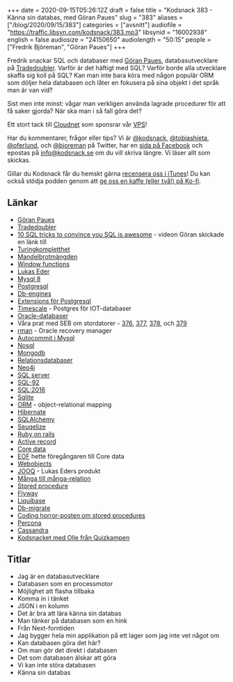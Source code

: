 +++
date = 2020-09-15T05:26:12Z
draft = false
title = "Kodsnack 383 - Känna sin databas, med Göran Paues"
slug = "383"
aliases = ["/blog/2020/09/15/383"]
categories = ["avsnitt"]
audiofile = "https://traffic.libsyn.com/kodsnack/383.mp3"
libsynid = "16002938"
english = false
audiosize = "24150650"
audiolength = "50:15"
people = ["Fredrik Björeman", "Göran Paues"]
+++

Fredrik snackar SQL och databaser med [Göran Paues](https://twitter.com/guran_75), databasutvecklare på [Tradedoubler](https://sverigesradio.se/avsnitt/1528248). Varför är det häftigt med SQL? Varför borde alla utvecklare skaffa sig koll på SQL? Kan man inte bara köra med någon populär ORM som döljer hela databasen och låter en fokusera på sina objekt i det språk man är van vid?

Sist men inte minst: vågar man verkligen använda lagrade procedurer för att få saker gjorda? När ska man i så fall göra det?

Ett stort tack till [Cloudnet](http://www.cloudnet.se) som sponsrar vår [VPS](http://en.wikipedia.org/wiki/Virtual_private_server)!

Har du kommentarer, frågor eller tips? Vi är [@kodsnack](https://www.twitter.com/kodsnack), [@tobiashieta](https://www.twitter.com/tobiashieta), [@oferlund](https://www.twitter.com/oferlund), och [@bjoreman](https://www.twitter.com/bjoreman) på Twitter, har en [sida på Facebook](https://www.facebook.com/kodsnack) och epostas på [info@kodsnack.se](mailto:info@kodsnack.se) om du vill skriva längre. Vi läser allt som skickas.

Gillar du Kodsnack får du hemskt gärna [recensera oss i iTunes](http://itunes.apple.com/se/podcast/kodsnack/id561631498?l=en)! Du kan också stödja podden genom att <a href="https://ko-fi.com/kodsnack" rel="payment">ge oss en kaffe (eller två!) på Ko-fi</a>.

## Länkar ##
* [Göran Paues](https://twitter.com/guran_75)
* [Tradedoubler](https://sverigesradio.se/avsnitt/1528248)
* [10 SQL tricks to convince you SQL is awesome](https://www.youtube.com/watch?v=mgipNdAgQ3o) - videon Göran skickade en länk till
* [Turingkompletthet](https://en.wikipedia.org/wiki/Turing_completeness)
* [Mandelbrotmängden](https://en.wikipedia.org/wiki/Mandelbrot_set)
* [Window functions](https://en.wikipedia.org/wiki/Select_%28SQL%29#Limiting_result_rows)
* [Lukas Eder](https://twitter.com/lukaseder)
* [Mysql 8](https://dev.mysql.com/doc/relnotes/mysql/8.0/en/)
* [Postgresql](https://en.wikipedia.org/wiki/PostgreSQL)
* [Db-engines](https://db-engines.com/en/)
* [Extensions för Postgresql](https://www.postgresql.org/docs/9.5/external-extensions.html)
* [Timescale](https://www.timescale.com/) - Postgres för IOT-databaser
* [Oracle-databaser](https://en.wikipedia.org/wiki/Oracle_Database)
* Våra prat med SEB om stordatorer - [376](https://kodsnack.se/376/), [377](https://kodsnack.se/377/), [378](https://kodsnack.se/378/), och [379](https://kodsnack.se/379/)
* [rman](https://www.oracle.com/se/database/technologies/high-availability/rman.html) - Oracle recovery manager
* [Autocommit i Mysql](https://dev.mysql.com/doc/refman/8.0/en/innodb-autocommit-commit-rollback.html)
* [Nosql](https://en.wikipedia.org/wiki/NoSQL)
* [Mongodb](https://en.wikipedia.org/wiki/MongoDB)
* [Relationsdatabaser](https://en.wikipedia.org/wiki/Relational_database)
* [Neo4j](https://en.wikipedia.org/wiki/Neo4j)
* [SQL server](https://en.wikipedia.org/wiki/Microsoft_SQL_Server)
* [SQL-92](https://en.wikipedia.org/wiki/SQL-92)
* [SQL:2016](https://en.wikipedia.org/wiki/SQL:2016)
* [Sqlite](https://en.wikipedia.org/wiki/SQLite)
* [ORM](https://en.wikipedia.org/wiki/Object-relational_mapping) - object-relational mapping
* [Hibernate](https://en.wikipedia.org/wiki/Hibernate_%28framework%29)
* [SQLAlchemy](https://www.sqlalchemy.org/)
* [Seuqelize](https://sequelize.org/)
* [Ruby on rails](https://en.wikipedia.org/wiki/Ruby_on_Rails)
* [Active record](https://guides.rubyonrails.org/active_record_basics.html)
* [Core data](https://en.wikipedia.org/wiki/Core_Data)
* [EOF](https://en.wikipedia.org/wiki/Enterprise_Objects_Framework) hette föregångaren till Core data
* [Webobjects](https://en.wikipedia.org/wiki/WebObjects)
* [JOOQ](https://www.jooq.org/) - Lukas Eders produkt
* [Många till många-relation](https://en.wikipedia.org/wiki/Many-to-many_%28data_model%29)
* [Stored procedure](https://en.wikipedia.org/wiki/Stored_procedure)
* [Flyway](https://flywaydb.org/)
* [Liquibase](https://www.liquibase.org/)
* [Db-migrate](https://db-migrate.readthedocs.io/en/latest/Getting%20Started/usage/)
* [Coding horror-posten om stored procedures](https://blog.codinghorror.com/who-needs-stored-procedures-anyways/)
* [Percona](https://en.wikipedia.org/wiki/Percona_Server_for_MySQL)
* [Cassandra](https://en.wikipedia.org/wiki/Apache_Cassandra)
* [Kodsnacket med Olle från Quizkampen](https://kodsnack.se/163/)

## Titlar ##
* Jag är en databasutvecklare
* Databasen som en processmotor
* Möjlighet att flasha tillbaka
* Komma in i tänket
* JSON i en kolumn
* Det är bra att lära känna sin databas
* Man tänker på databasen som en hink
* Från Next-forntiden
* Jag bygger hela min applikation på ett lager som jag inte vet något om
* Kan databasen göra det här?
* Om man gör det direkt i databasen
* Det som databasen älskar att göra
* Vi kan inte störa databasen
* Känna sin databas